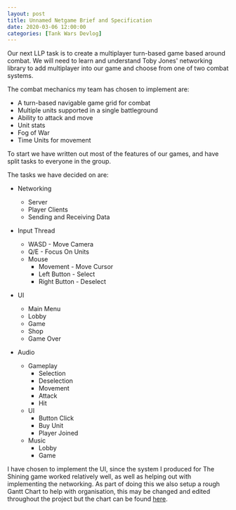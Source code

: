 ```yaml
---
layout: post
title: Unnamed Netgame Brief and Specification
date: 2020-03-06 12:00:00
categories: [Tank Wars Devlog]
---
```


Our next LLP task is to create a multiplayer turn-based game based around combat. We will need to learn and understand Toby Jones' networking library to add multiplayer into our game and choose from one of two combat systems.

The combat mechanics my team has chosen to implement are:
* A turn-based navigable game grid for combat
* Multiple units supported in a single battleground
* Ability to attack and move
* Unit stats
* Fog of War
* Time Units for movement

To start we have written out most of the features of our games, and have split tasks to everyone in the group.

The tasks we have decided on are:
* Networking
    * Server
    * Player Clients
    * Sending and Receiving Data

* Input Thread
    * WASD - Move Camera
    * Q/E - Focus On Units
    * Mouse
        * Movement - Move Cursor
        * Left Button - Select
        * Right Button - Deselect

* UI
    * Main Menu
    * Lobby
    * Game
    * Shop
    * Game Over

* Audio
    * Gameplay
        * Selection
        * Deselection
        * Movement
        * Attack
        * Hit
    * UI
        * Button Click
        * Buy Unit
        * Player Joined
    * Music
        * Lobby
        * Game


I have chosen to implement the UI, since the system I produced for The Shining game worked relatively well, as well as helping out with implementing the networking.
As part of doing this we also setup a rough Gantt Chart to help with organisation, this may be changed and edited throughout the project but the chart can be found [here](https://drive.google.com/open?id=18VZzGtfM6ZTfRlB2URYV_aA3V62cPB4l).
